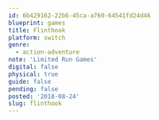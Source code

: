 ```yaml
---
id: 6b429162-22b6-45ca-a760-64541fd24d46
blueprint: games
title: Flinthook
platform: switch
genre:
  - action-adventure
note: 'Limited Run Games'
digital: false
physical: true
guide: false
pending: false
posted: '2018-08-24'
slug: flinthook
---
```

